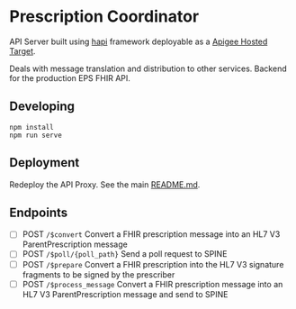 # Prescription Coordinator

API Server built using [hapi](https://hapi.dev/) framework deployable as a [Apigee Hosted Target](https://docs.apigee.com/api-platform/hosted-targets/hosted-targets-overview).

Deals with message translation and distribution to other services. Backend for the production EPS FHIR API.

## Developing

```
npm install
npm run serve
```

## Deployment

Redeploy the API Proxy. See the main [README.md](../README.md).

## Endpoints

- [ ] POST `/$convert` Convert a FHIR prescription message into an HL7 V3 ParentPrescription message
- [ ] POST `/$poll/{poll_path}` Send a poll request to SPINE
- [ ] POST `/$prepare` Convert a FHIR prescription into the HL7 V3 signature fragments to be signed by the prescriber
- [ ] POST `/$process_message` Convert a FHIR prescription message into an HL7 V3 ParentPrescription message and send to SPINE
